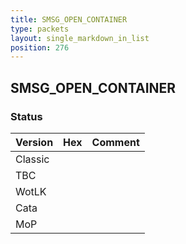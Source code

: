 ```yaml
---
title: SMSG_OPEN_CONTAINER
type: packets
layout: single_markdown_in_list
position: 276
---
```


## SMSG_OPEN_CONTAINER

### Status

Version    | Hex        | Comment
---------- | ---------- | ---------- 
Classic    |            |
TBC        |            |
WotLK      |            |
Cata       |            |
MoP        |            |